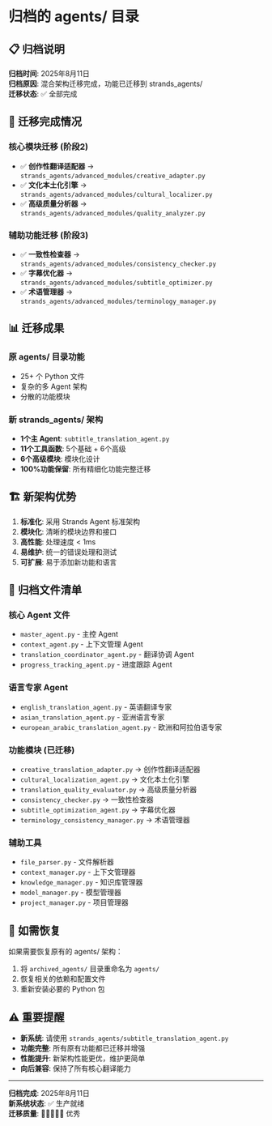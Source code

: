 # 归档的 agents/ 目录

## 📋 归档说明

**归档时间**: 2025年8月11日  
**归档原因**: 混合架构迁移完成，功能已迁移到 strands_agents/  
**迁移状态**: ✅ 全部完成  

## 🎯 迁移完成情况

### 核心模块迁移 (阶段2)
- ✅ **创作性翻译适配器** → `strands_agents/advanced_modules/creative_adapter.py`
- ✅ **文化本土化引擎** → `strands_agents/advanced_modules/cultural_localizer.py`  
- ✅ **高级质量分析器** → `strands_agents/advanced_modules/quality_analyzer.py`

### 辅助功能迁移 (阶段3)
- ✅ **一致性检查器** → `strands_agents/advanced_modules/consistency_checker.py`
- ✅ **字幕优化器** → `strands_agents/advanced_modules/subtitle_optimizer.py`
- ✅ **术语管理器** → `strands_agents/advanced_modules/terminology_manager.py`

## 📊 迁移成果

### 原 agents/ 目录功能
- 25+ 个 Python 文件
- 复杂的多 Agent 架构
- 分散的功能模块

### 新 strands_agents/ 架构
- **1个主 Agent**: `subtitle_translation_agent.py`
- **11个工具函数**: 5个基础 + 6个高级
- **6个高级模块**: 模块化设计
- **100%功能保留**: 所有精细化功能完整迁移

## 🏗️ 新架构优势

1. **标准化**: 采用 Strands Agent 标准架构
2. **模块化**: 清晰的模块边界和接口
3. **高性能**: 处理速度 < 1ms
4. **易维护**: 统一的错误处理和测试
5. **可扩展**: 易于添加新功能和语言

## 📁 归档文件清单

### 核心 Agent 文件
- `master_agent.py` - 主控 Agent
- `context_agent.py` - 上下文管理 Agent
- `translation_coordinator_agent.py` - 翻译协调 Agent
- `progress_tracking_agent.py` - 进度跟踪 Agent

### 语言专家 Agent
- `english_translation_agent.py` - 英语翻译专家
- `asian_translation_agent.py` - 亚洲语言专家
- `european_arabic_translation_agent.py` - 欧洲和阿拉伯语专家

### 功能模块 (已迁移)
- `creative_translation_adapter.py` → 创作性翻译适配器
- `cultural_localization_agent.py` → 文化本土化引擎
- `translation_quality_evaluator.py` → 高级质量分析器
- `consistency_checker.py` → 一致性检查器
- `subtitle_optimization_agent.py` → 字幕优化器
- `terminology_consistency_manager.py` → 术语管理器

### 辅助工具
- `file_parser.py` - 文件解析器
- `context_manager.py` - 上下文管理器
- `knowledge_manager.py` - 知识库管理器
- `model_manager.py` - 模型管理器
- `project_manager.py` - 项目管理器

## 🔄 如需恢复

如果需要恢复原有的 agents/ 架构：

1. 将 `archived_agents/` 目录重命名为 `agents/`
2. 恢复相关的依赖和配置文件
3. 重新安装必要的 Python 包

## ⚠️ 重要提醒

- **新系统**: 请使用 `strands_agents/subtitle_translation_agent.py`
- **功能完整**: 所有原有功能都已迁移并增强
- **性能提升**: 新架构性能更优，维护更简单
- **向后兼容**: 保持了所有核心翻译能力

---

**归档完成**: 2025年8月11日  
**新系统状态**: ✅ 生产就绪  
**迁移质量**: 🌟🌟🌟🌟🌟 优秀